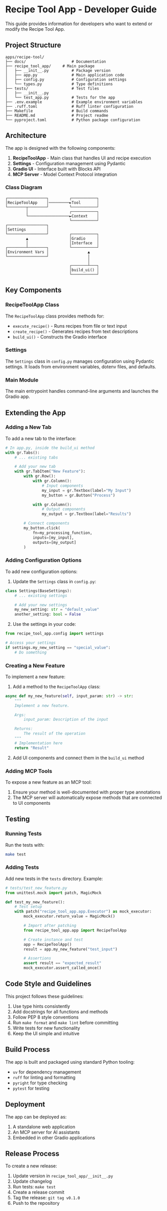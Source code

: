 # Recipe Tool App - Developer Guide

This guide provides information for developers who want to extend or modify the Recipe Tool App.

## Project Structure

```
apps/recipe-tool/
├── docs/                    # Documentation
├── recipe_tool_app/     # Main package
│   ├── __init__.py          # Package version
│   ├── app.py               # Main application code
│   ├── config.py            # Configuration settings
│   └── types.py             # Type definitions
├── tests/                   # Test files
│   ├── __init__.py
│   └── test_app.py          # Tests for the app
├── .env.example             # Example environment variables
├── .ruff.toml               # Ruff linter configuration
├── Makefile                 # Build commands
├── README.md                # Project readme
└── pyproject.toml           # Python package configuration
```

## Architecture

The app is designed with the following components:

1. **RecipeToolApp** - Main class that handles UI and recipe execution
2. **Settings** - Configuration management using Pydantic
3. **Gradio UI** - Interface built with Blocks API
4. **MCP Server** - Model Context Protocol integration

### Class Diagram

```
┌─────────────────┐         ┌───────────┐
│RecipeToolApp    │─────────►Tool       │
└────────┬────────┘         └───────────┘
         │                  ┌───────────┐
         └──────────────────►Context    │
                            └───────────┘
┌─────────────────┐
│Settings         │
└─────────────────┘         ┌───────────┐
         ▲                  │Gradio     │
         │                  │Interface  │
┌────────┴────────┐         └───────────┘
│Environment Vars │                 ▲
└─────────────────┘                 │
                                    │
                            ┌───────┴───┐
                            │build_ui() │
                            └───────────┘
```

## Key Components

### RecipeToolApp Class

The `RecipeToolApp` class provides methods for:

- `execute_recipe()` - Runs recipes from file or text input
- `create_recipe()` - Generates recipes from text descriptions
- `build_ui()` - Constructs the Gradio interface

### Settings

The `Settings` class in `config.py` manages configuration using Pydantic settings.
It loads from environment variables, dotenv files, and defaults.

### Main Module

The main entrypoint handles command-line arguments and launches the Gradio app.

## Extending the App

### Adding a New Tab

To add a new tab to the interface:

```python
# In app.py, inside the build_ui method
with gr.Tabs():
    # ... existing tabs

    # Add your new tab
    with gr.TabItem("New Feature"):
        with gr.Row():
            with gr.Column():
                # Input components
                my_input = gr.Textbox(label="My Input")
                my_button = gr.Button("Process")

            with gr.Column():
                # Output components
                my_output = gr.Textbox(label="Results")

        # Connect components
        my_button.click(
            fn=my_processing_function,
            inputs=[my_input],
            outputs=[my_output]
        )
```

### Adding Configuration Options

To add new configuration options:

1. Update the `Settings` class in `config.py`:

```python
class Settings(BaseSettings):
    # ... existing settings

    # Add your new settings
    my_new_setting: str = "default_value"
    another_setting: bool = False
```

2. Use the settings in your code:

```python
from recipe_tool_app.config import settings

# Access your settings
if settings.my_new_setting == "special_value":
    # Do something
```

### Creating a New Feature

To implement a new feature:

1. Add a method to the `RecipeToolApp` class:

```python
async def my_new_feature(self, input_param: str) -> str:
    """
    Implement a new feature.

    Args:
        input_param: Description of the input

    Returns:
        The result of the operation
    """
    # Implementation here
    return "Result"
```

2. Add UI components and connect them in the `build_ui` method

### Adding MCP Tools

To expose a new feature as an MCP tool:

1. Ensure your method is well-documented with proper type annotations
2. The MCP server will automatically expose methods that are connected to UI components

## Testing

### Running Tests

Run the tests with:

```bash
make test
```

### Adding Tests

Add new tests in the `tests` directory. Example:

```python
# tests/test_new_feature.py
from unittest.mock import patch, MagicMock

def test_my_new_feature():
    # Test setup
    with patch("recipe_tool_app.app.Executor") as mock_executor:
        mock_executor.return_value = MagicMock()

        # Import after patching
        from recipe_tool_app.app import RecipeToolApp

        # Create instance and test
        app = RecipeToolApp()
        result = app.my_new_feature("test_input")

        # Assertions
        assert result == "expected_result"
        mock_executor.assert_called_once()
```

## Code Style and Guidelines

This project follows these guidelines:

1. Use type hints consistently
2. Add docstrings for all functions and methods
3. Follow PEP 8 style conventions
4. Run `make format` and `make lint` before committing
5. Write tests for new functionality
6. Keep the UI simple and intuitive

## Build Process

The app is built and packaged using standard Python tooling:

- `uv` for dependency management
- `ruff` for linting and formatting
- `pyright` for type checking
- `pytest` for testing

## Deployment

The app can be deployed as:

1. A standalone web application
2. An MCP server for AI assistants
3. Embedded in other Gradio applications

## Release Process

To create a new release:

1. Update version in `recipe_tool_app/__init__.py`
2. Update changelog
3. Run tests: `make test`
4. Create a release commit
5. Tag the release: `git tag v0.1.0`
6. Push to the repository
